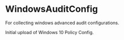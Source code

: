 # WindowsAuditConfig

For collecting windows advanced audit configurations.

Initial upload of Windows 10 Policy Config.
